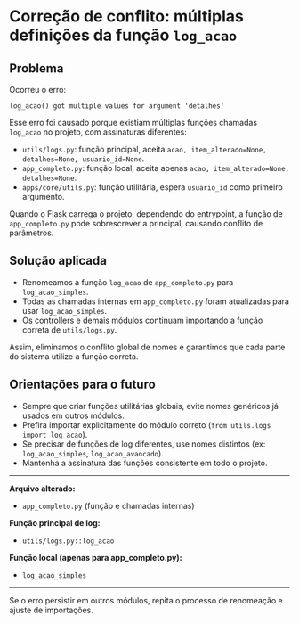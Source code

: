 # Correção de conflito: múltiplas definições da função `log_acao`

## Problema

Ocorreu o erro:
```
log_acao() got multiple values for argument 'detalhes'
```

Esse erro foi causado porque existiam múltiplas funções chamadas `log_acao` no projeto, com assinaturas diferentes:
- `utils/logs.py`: função principal, aceita `acao, item_alterado=None, detalhes=None, usuario_id=None`.
- `app_completo.py`: função local, aceita apenas `acao, item_alterado=None, detalhes=None`.
- `apps/core/utils.py`: função utilitária, espera `usuario_id` como primeiro argumento.

Quando o Flask carrega o projeto, dependendo do entrypoint, a função de `app_completo.py` pode sobrescrever a principal, causando conflito de parâmetros.

## Solução aplicada

- Renomeamos a função `log_acao` de `app_completo.py` para `log_acao_simples`.
- Todas as chamadas internas em `app_completo.py` foram atualizadas para usar `log_acao_simples`.
- Os controllers e demais módulos continuam importando a função correta de `utils/logs.py`.

Assim, eliminamos o conflito global de nomes e garantimos que cada parte do sistema utilize a função correta.

## Orientações para o futuro

- Sempre que criar funções utilitárias globais, evite nomes genéricos já usados em outros módulos.
- Prefira importar explicitamente do módulo correto (`from utils.logs import log_acao`).
- Se precisar de funções de log diferentes, use nomes distintos (ex: `log_acao_simples`, `log_acao_avancado`).
- Mantenha a assinatura das funções consistente em todo o projeto.

---

**Arquivo alterado:**
- `app_completo.py` (função e chamadas internas)

**Função principal de log:**
- `utils/logs.py::log_acao`

**Função local (apenas para app_completo.py):**
- `log_acao_simples`

---

Se o erro persistir em outros módulos, repita o processo de renomeação e ajuste de importações. 